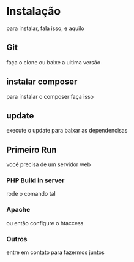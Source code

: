 # Instalação

para instalar, fala isso, e aquilo

## Git 

faça o clone ou baixe a ultima versão

## instalar composer

para instalar o composer faça isso

## update

execute o update para baixar as dependencisas

## Primeiro Run

você precisa de um servidor web

### PHP Build in server

rode o comando tal

### Apache

ou então configure o htaccess

### Outros

entre em contato para fazermos juntos